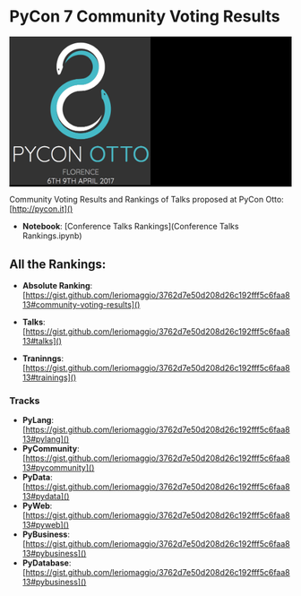 # PyCon 7 Community Voting Results #

<div style="background-color:#000"> 
    <img src='logos/pycon8.png' width='50%' />
</div>

Community Voting Results and Rankings of Talks proposed at PyCon Otto: [http://pycon.it]()

* **Notebook**: [Conference Talks Rankings](Conference Talks Rankings.ipynb)

## All the Rankings: ##
* **Absolute Ranking**: [https://gist.github.com/leriomaggio/3762d7e50d208d26c192fff5c6faa813#community-voting-results]()

*  **Talks**: [https://gist.github.com/leriomaggio/3762d7e50d208d26c192fff5c6faa813#talks]()
*  **Traninngs**: [https://gist.github.com/leriomaggio/3762d7e50d208d26c192fff5c6faa813#trainings]()

### Tracks

*  **PyLang**: [https://gist.github.com/leriomaggio/3762d7e50d208d26c192fff5c6faa813#pylang]()
* **PyCommunity**: [https://gist.github.com/leriomaggio/3762d7e50d208d26c192fff5c6faa813#pycommunity]()
*  **PyData**: [https://gist.github.com/leriomaggio/3762d7e50d208d26c192fff5c6faa813#pydata]()
*  **PyWeb**: [https://gist.github.com/leriomaggio/3762d7e50d208d26c192fff5c6faa813#pyweb]()
* **PyBusiness**: [https://gist.github.com/leriomaggio/3762d7e50d208d26c192fff5c6faa813#pybusiness]()
* **PyDatabase**: [https://gist.github.com/leriomaggio/3762d7e50d208d26c192fff5c6faa813#pybusiness]()
